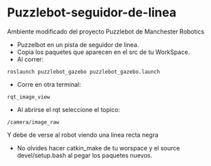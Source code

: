 # Puzzlebot-seguidor-de-linea
Ambiente modificado del proyecto Puzzlebot de Manchester Robotics
- Puzzelbot en un pista de seguidor de linea.
- Copia los paquetes que aparecen en el src de tu WorkSpace.
- Al correr:
```
roslaunch puzzlebot_gazebo puzzlebot_gazebo.launch
```
- Corre en otra terminal:
```
rqt_image_view
```
- Al abrirse el rqt seleccione el topico:
```
/camera/image_raw
```
Y debe de verse al robot viendo una linea recta negra
- No olvides hacer catkin_make de tu worspace y el source devel/setup.bash al pegar los paquetes nuevos.
